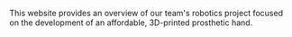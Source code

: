This website provides an overview of our team's robotics project focused on the development of an affordable, 3D-printed prosthetic hand.
